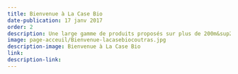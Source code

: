 ```yaml
---
title: Bienvenue à La Case Bio
date-publication: 17 janv 2017
order: 2
description: Une large gamme de produits proposés sur plus de 200m&sup2;
image: page-acceuil/Bienvenue-lacasebiocoutras.jpg
description-image: Bienvenue à La Case Bio
link: 
description-link: 
---
```


